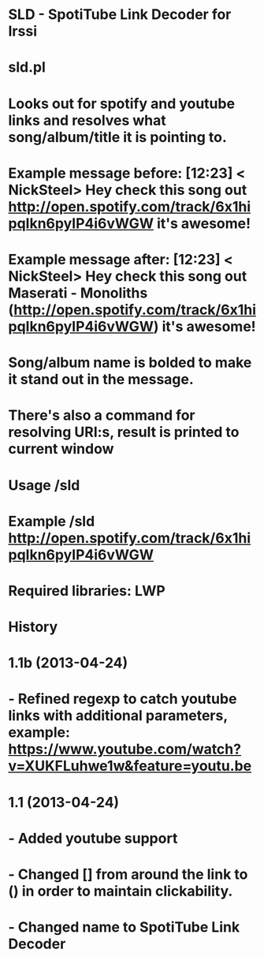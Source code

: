 SLD - SpotiTube Link Decoder for Irssi
====================================

# sld.pl
#
# Looks out for spotify and youtube links and resolves what song/album/title it is pointing to.
#
# Example message before: [12:23] < NickSteel> Hey check this song out http://open.spotify.com/track/6x1hipqIkn6pyIP4i6vWGW it's awesome!
# Example message after:  [12:23] < NickSteel> Hey check this song out Maserati - Monoliths (http://open.spotify.com/track/6x1hipqIkn6pyIP4i6vWGW) it's awesome!
#
# Song/album name is bolded to make it stand out in the message.
#
#
# There's also a command for resolving URI:s, result is printed to current window
#
# Usage /sld <line with spotify URI>
# Example /sld http://open.spotify.com/track/6x1hipqIkn6pyIP4i6vWGW
# 
#
# Required libraries: LWP
#
#
# History
#
# 1.1b (2013-04-24)
# - Refined regexp to catch youtube links with additional parameters, example: https://www.youtube.com/watch?v=XUKFLuhwe1w&feature=youtu.be
#
# 1.1 (2013-04-24)
# - Added youtube support
# - Changed [] from around the link to () in order to maintain clickability.
# - Changed name to SpotiTube Link Decoder
#
